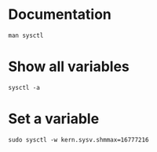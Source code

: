 # Documentation

    man sysctl

# Show all variables

    sysctl -a

# Set a variable

    sudo sysctl -w kern.sysv.shmmax=16777216
